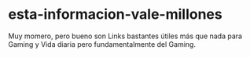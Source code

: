 # esta-informacion-vale-millones
Muy momero, pero bueno son Links bastantes útiles más que nada para Gaming y Vida diaria pero fundamentalmente del Gaming.


<div class="tenor-gif-embed" data-postid="25245086" data-share-method="host" data-aspect-ratio="1.78771" data-width="100%"><a href="https://tenor.com/view/street-fighter-arcade-fighting-games-capcom-chun-li-gif-25245086">
